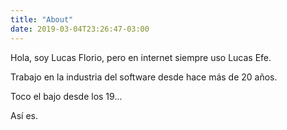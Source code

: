 ```yaml
---
title: "About"
date: 2019-03-04T23:26:47-03:00
---
```

Hola, soy Lucas Florio, pero en internet siempre uso Lucas Efe. 

Trabajo en la industria del software desde hace más de 20 años. 

Toco el bajo desde los 19... 

Así es. 